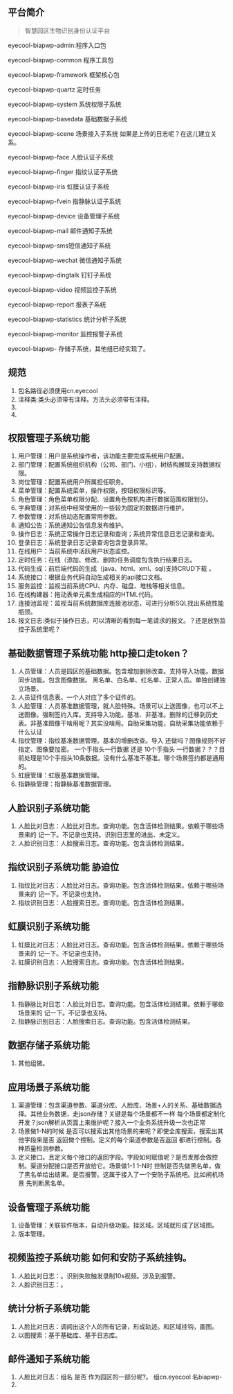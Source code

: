 ## 平台简介

> 智慧园区生物识别身份认证平台

eyecool-biapwp-admin:程序入口包

eyecool-biapwp-common 程序工具包

eyecool-biapwp-framework 框架核心包

eyecool-biapwp-quartz 定时任务

eyecool-biapwp-system  系统权限子系统

eyecool-biapwp-basedata 基础数据子系统

eyecool-biapwp-scene 场景接入子系统   如果是上传的日志呢？在这儿建立关系。

eyecool-biapwp-face  人脸认证子系统

eyecool-biapwp-finger 指纹认证子系统

eyecool-biapwp-iris 虹膜认证子系统

eyecool-biapwp-fvein 指静脉认证子系统

eyecool-biapwp-device 设备管理子系统

eyecool-biapwp-mail 邮件通知子系统

eyecool-biapwp-sms短信通知子系统

eyecool-biapwp-wechat  微信通知子系统

eyecool-biapwp-dingtalk 钉钉子系统

eyecool-biapwp-video 视频监控子系统

eyecool-biapwp-report 报表子系统

eyecool-biapwp-statistics 统计分析子系统

eyecool-biapwp-monitor 监控报警子系统

eyecool-biapwp-    存储子系统，其他组已经实现了。

## 规范

1. 包名路径必须使用cn.eyecool
2. 注释类:类头必须带有注释。方法头必须带有注释。
3. 
4. 

## 权限管理子系统功能 

1.  用户管理：用户是系统操作者，该功能主要完成系统用户配置。
2.  部门管理：配置系统组织机构（公司、部门、小组），树结构展现支持数据权限。
3.  岗位管理：配置系统用户所属担任职务。
4.  菜单管理：配置系统菜单，操作权限，按钮权限标识等。
5.  角色管理：角色菜单权限分配、设置角色按机构进行数据范围权限划分。
6.  字典管理：对系统中经常使用的一些较为固定的数据进行维护。
7.  参数管理：对系统动态配置常用参数。
8.  通知公告：系统通知公告信息发布维护。
9.  操作日志：系统正常操作日志记录和查询；系统异常信息日志记录和查询。
10.  登录日志：系统登录日志记录查询包含登录异常。
11.  在线用户：当前系统中活跃用户状态监控。
12.  定时任务：在线（添加、修改、删除)任务调度包含执行结果日志。
13.  代码生成：前后端代码的生成（java、html、xml、sql)支持CRUD下载 。
14.  系统接口：根据业务代码自动生成相关的api接口文档。
15.  服务监控：监视当前系统CPU、内存、磁盘、堆栈等相关信息。
16.  在线构建器：拖动表单元素生成相应的HTML代码。
17.  连接池监视：监视当前系统数据库连接池状态，可进行分析SQL找出系统性能瓶颈。
18.  报文日志:类似于操作日志，可以清晰的看到每一笔请求的报文。？还是放到监控子系统里呢？
## 基础数据管理子系统功能  http接口走token？

1. 人员管理：人员是园区的基础数据。包含增加删除改查。支持导入功能。数据同步功能。包含图像数据。 黑名单、白名单、红名单、正常人员。单独创建独立场景。
2. 人员证件信息表。一个人对应了多个证件的。
3. 人脸管理：人员基准数据管理，就人脸特殊。场景可以上送图像，也可以不上送图像。强制签约入库。支持导入功能。基准、非基准。删除的迁移到历史表。非基准图像干啥用呢？其实没啥用。自助采集功能，自助采集功能依赖于什么认证
4. 指纹管理：指纹基准数据管理。基本的增删改查。导入 还做吗？图像规则不好指定、图像要加密。  一个手指头一行数据 还是 10个手指头 一行数据？？？目前处理是10个手指头10条数据。没有什么基准不基准。哪个场景签约都是通用的。
5. 虹膜管理：虹膜基准数据管理。
6. 指静脉管理：指静脉基准数据管理。

## 人脸识别子系统功能

1. 人脸比对日志：人脸比对日志。查询功能。包含活体检测结果。依赖于哪些场景来的 记一下。不记录也支持。识别日志里的进出、未定义。
2. 人脸识别日志：人脸搜索日志。查询功能。包含活体检测结果。

## 指纹识别子系统功能  胁迫位

1. 指纹比对日志：人脸比对日志。查询功能。包含活体检测结果。依赖于哪些场景来的 记一下。不记录也支持。
2. 指纹识别日志：人脸搜索日志。查询功能。包含活体检测结果。

## 虹膜识别子系统功能

1. 虹膜比对日志：人脸比对日志。查询功能。包含活体检测结果。依赖于哪些场景来的 记一下。不记录也支持。
2. 虹膜识别日志：人脸搜索日志。查询功能。包含活体检测结果。

## 指静脉识别子系统功能

1. 指静脉比对日志：人脸比对日志。查询功能。包含活体检测结果。依赖于哪些场景来的 记一下。不记录也支持。
2. 指静脉识别日志：人脸搜索日志。查询功能。包含活体检测结果。

## 数据存储子系统功能

1. 其他组做。

## 应用场景子系统功能

1. 渠道管理：包含渠道参数、渠道分库、人脸库、场景+人的关系、基础数据选择。其他业务数据，走json存储？关键是每个场景都不一样  每个场景都定制化开发？json解析从页面上来维护呢？接入一个业务系统升级一次也正常
2. 场景做1-N的时候 是否可以搜索出其他场景的来呢？即使全库搜索，搜索出其他字段来是否 返回做个控制。定义的每个渠道参数是否返回 都进行控制。各种质量检测参数。
3. 定义接口。且定义每个接口的返回字段。字段如何赋值呢？是否发那会做控制。渠道分配接口是否开放给它。场景做1-1  1-N时 控制是否先做黑名单，做了黑名单给出结果。是否报警。这属于接入了一个安防子系统吧。比如闸机场景 先判断黑名单。

## 设备管理子系统功能

1. 设备管理：关联软件版本，自动升级功能。挂区域。区域就形成了区域图。
2. 版本管理。

## 视频监控子系统功能   如何和安防子系统挂钩。

1. 人脸比对日志：。识别失败触发录制10s视频。涉及到报警。
2. 人脸识别日志：。

## 统计分析子系统功能

1. 人脸比对日志：调阅出这个人的所有记录，形成轨迹。和区域挂钩，画图。
2. 以图搜索：基于基础库、基于日志库。

## 邮件通知子系统功能

1. 人脸比对日志：组名 是否 作为园区的一部分呢?。  组cn.eyecool  名biapwp-
2. 



> 
